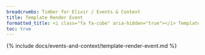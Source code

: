 ```yaml
---
breadcrumbs: Timber for Elixir / Events & Context
title: Template Render Event
formatted_title: <i class="fa fa-cube" aria-hidden="true"></i> Template Render Event
toc: true
---
```


{% include docs/events-and-context/template-render-event.md %}